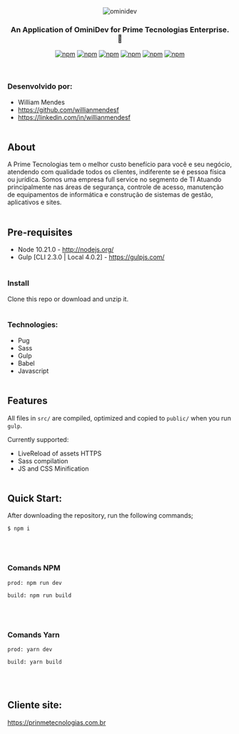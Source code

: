 <div align="center">
  <img src="https://user-images.githubusercontent.com/5796088/87839979-b9124d00-c873-11ea-80e9-483aed3813af.png" alt="ominidev"/>
</div>

<h3 align="center">
  An Application of OminiDev for Prime Tecnologias Enterprise.<space> 🚀
</h3>

<div align="center">
  
[![npm](https://img.shields.io/badge/npm-6.14.6-blue)](https://www.npmjs.com/package/@unform/core)<space><space>
[![npm](https://img.shields.io/badge/Ecmascript-6-yellow)](#)<space><space>
[![npm](https://img.shields.io/badge/node-10.21.0-yellowgreen)](#)<space><space>
[![npm](https://img.shields.io/badge/gulp-4.0.2-red)](#)<space><space>
[![npm](https://img.shields.io/badge/gulpCli-2.3.0-red)](#)<space><space>
[![npm](https://img.shields.io/badge/sass-1.26.10-ff69b4)](#)<space><space>
  

</div><br/>

### Desenvolvido por:

- William Mendes
- https://github.com/willianmendesf
- https://linkedin.com/in/willianmendesf
<br/><br/>

## About
A Prime Tecnologias tem o melhor custo benefício para você e seu negócio, atendendo com qualidade todos os clientes, indiferente se é pessoa física ou jurídica.
Somos uma empresa full service no segmento de TI Atuando principalmente nas áreas de segurança, controle de acesso, manutenção de equipamentos de informática e construção de sistemas de gestão, aplicativos e sites.
<br/><br/>


## Pre-requisites

* Node 10.21.0 - http://nodejs.org/
* Gulp [CLI 2.3.0 | Local 4.0.2] - https://gulpjs.com/
<br/><br/>

### Install

Clone this repo or download and unzip it.
<br/><br/>

###  Technologies:

- Pug 
- Sass
- Gulp
- Babel
- Javascript
<br/><br/>

## Features

All files in `src/` are compiled, optimized and copied to `public/` when you run `gulp`.

Currently supported:

- LiveReload of assets HTTPS
- Sass compilation
- JS and CSS Minification
<br/><br/>

## Quick Start:

After downloading the repository, run the following commands;

```
$ npm i
```
<!--
ou 
```
$ npm i gulp gulp-sass gulp-pug gulp-uglify gulp-autoprefixer gulp-concat browser-sync gulp-babel @babel/core @babel/preset-env
```-->
<br/><br/>

### Comands NPM

```
prod: npm run dev
```

```
build: npm run build
```
<br/><br/>
### Comands Yarn

```
prod: yarn dev
```

```
build: yarn build
```


<br/><br/>
## Cliente site:
https://prinmetecnologias.com.br